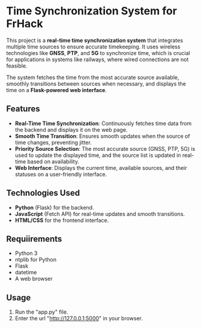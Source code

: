 # Time Synchronization System for FrHack

This project is a **real-time time synchronization system** that integrates multiple time sources to ensure accurate timekeeping. It uses wireless technologies like **GNSS**, **PTP**, and **5G** to synchronize time, 
which is crucial for applications in systems like railways, where wired connections are not feasible.

The system fetches the time from the most accurate source available, smoothly transitions between sources when necessary, and displays the time on a **Flask-powered web interface**.

## Features
- **Real-Time Time Synchronization**: Continuously fetches time data from the backend and displays it on the web page.
- **Smooth Time Transition**: Ensures smooth updates when the source of time changes, preventing jitter.
- **Priority Source Selection**: The most accurate source (GNSS, PTP, 5G) is used to update the displayed time, and the source list is updated in real-time based on availability.
- **Web Interface**: Displays the current time, available sources, and their statuses on a user-friendly interface.

## Technologies Used
- **Python** (Flask) for the backend.
- **JavaScript** (Fetch API) for real-time updates and smooth transitions.
- **HTML/CSS** for the frontend interface.

## Requiirements
- Python 3
- ntplib for Python
- Flask
- datetime
- A web browser

## Usage
1) Run the "app.py" file.
2) Enter the url "http://127.0.0.1:5000" in your browser.
